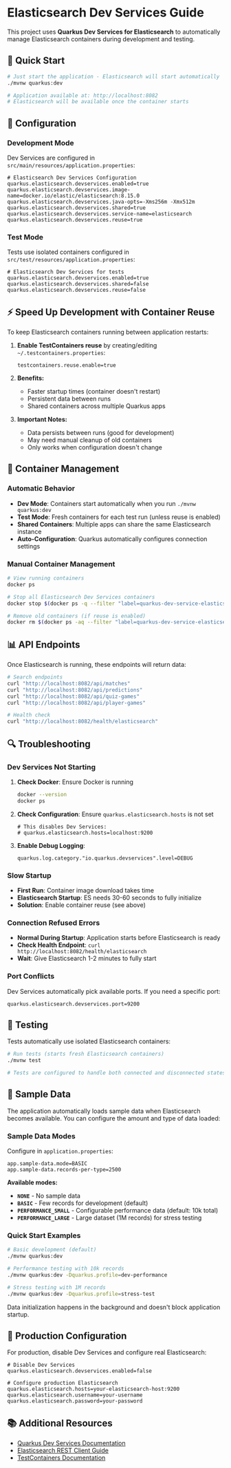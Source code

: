 # Elasticsearch Dev Services Guide

This project uses **Quarkus Dev Services for Elasticsearch** to automatically manage Elasticsearch containers during development and testing.

## 🚀 Quick Start

```bash
# Just start the application - Elasticsearch will start automatically
./mvnw quarkus:dev

# Application available at: http://localhost:8082
# Elasticsearch will be available once the container starts
```

## 🔧 Configuration

### Development Mode

Dev Services are configured in `src/main/resources/application.properties`:

```properties
# Elasticsearch Dev Services Configuration
quarkus.elasticsearch.devservices.enabled=true
quarkus.elasticsearch.devservices.image-name=docker.io/elastic/elasticsearch:8.15.0
quarkus.elasticsearch.devservices.java-opts=-Xms256m -Xmx512m
quarkus.elasticsearch.devservices.shared=true
quarkus.elasticsearch.devservices.service-name=elasticsearch
quarkus.elasticsearch.devservices.reuse=true
```

### Test Mode

Tests use isolated containers configured in `src/test/resources/application.properties`:

```properties
# Elasticsearch Dev Services for tests
quarkus.elasticsearch.devservices.enabled=true
quarkus.elasticsearch.devservices.shared=false
quarkus.elasticsearch.devservices.reuse=false
```

## ⚡ Speed Up Development with Container Reuse

To keep Elasticsearch containers running between application restarts:

1. **Enable TestContainers reuse** by creating/editing `~/.testcontainers.properties`:
   ```properties
   testcontainers.reuse.enable=true
   ```

2. **Benefits:**
   - Faster startup times (container doesn't restart)
   - Persistent data between runs
   - Shared containers across multiple Quarkus apps

3. **Important Notes:**
   - Data persists between runs (good for development)
   - May need manual cleanup of old containers
   - Only works when configuration doesn't change

## 🐳 Container Management

### Automatic Behavior

- **Dev Mode**: Containers start automatically when you run `./mvnw quarkus:dev`
- **Test Mode**: Fresh containers for each test run (unless reuse is enabled)
- **Shared Containers**: Multiple apps can share the same Elasticsearch instance
- **Auto-Configuration**: Quarkus automatically configures connection settings

### Manual Container Management

```bash
# View running containers
docker ps

# Stop all Elasticsearch Dev Services containers
docker stop $(docker ps -q --filter "label=quarkus-dev-service-elasticsearch")

# Remove old containers (if reuse is enabled)
docker rm $(docker ps -aq --filter "label=quarkus-dev-service-elasticsearch")
```

## 📊 API Endpoints

Once Elasticsearch is running, these endpoints will return data:

```bash
# Search endpoints
curl "http://localhost:8082/api/matches"
curl "http://localhost:8082/api/predictions"
curl "http://localhost:8082/api/quiz-games"
curl "http://localhost:8082/api/player-games"

# Health check
curl "http://localhost:8082/health/elasticsearch"
```

## 🔍 Troubleshooting

### Dev Services Not Starting

1. **Check Docker**: Ensure Docker is running
   ```bash
   docker --version
   docker ps
   ```

2. **Check Configuration**: Ensure `quarkus.elasticsearch.hosts` is not set
   ```properties
   # This disables Dev Services:
   # quarkus.elasticsearch.hosts=localhost:9200
   ```

3. **Enable Debug Logging**:
   ```properties
   quarkus.log.category."io.quarkus.devservices".level=DEBUG
   ```

### Slow Startup

- **First Run**: Container image download takes time
- **Elasticsearch Startup**: ES needs 30-60 seconds to fully initialize
- **Solution**: Enable container reuse (see above)

### Connection Refused Errors

- **Normal During Startup**: Application starts before Elasticsearch is ready
- **Check Health Endpoint**: `curl http://localhost:8082/health/elasticsearch`
- **Wait**: Give Elasticsearch 1-2 minutes to fully start

### Port Conflicts

Dev Services automatically pick available ports. If you need a specific port:

```properties
quarkus.elasticsearch.devservices.port=9200
```

## 🧪 Testing

Tests automatically use isolated Elasticsearch containers:

```bash
# Run tests (starts fresh Elasticsearch containers)
./mvnw test

# Tests are configured to handle both connected and disconnected states
```

## 📝 Sample Data

The application automatically loads sample data when Elasticsearch becomes available. You can configure the amount and type of data loaded:

### Sample Data Modes

Configure in `application.properties`:
```properties
app.sample-data.mode=BASIC
app.sample-data.records-per-type=2500
```

**Available modes:**
- **`NONE`** - No sample data
- **`BASIC`** - Few records for development (default)
- **`PERFORMANCE_SMALL`** - Configurable performance data (default: 10k total)
- **`PERFORMANCE_LARGE`** - Large dataset (1M records) for stress testing

### Quick Start Examples

```bash
# Basic development (default)
./mvnw quarkus:dev

# Performance testing with 10k records
./mvnw quarkus:dev -Dquarkus.profile=dev-performance

# Stress testing with 1M records
./mvnw quarkus:dev -Dquarkus.profile=stress-test
```

Data initialization happens in the background and doesn't block application startup.

## 🔄 Production Configuration

For production, disable Dev Services and configure real Elasticsearch:

```properties
# Disable Dev Services
quarkus.elasticsearch.devservices.enabled=false

# Configure production Elasticsearch
quarkus.elasticsearch.hosts=your-elasticsearch-host:9200
quarkus.elasticsearch.username=your-username
quarkus.elasticsearch.password=your-password
```

## 📚 Additional Resources

- [Quarkus Dev Services Documentation](https://quarkus.io/guides/dev-services)
- [Elasticsearch REST Client Guide](https://quarkus.io/guides/elasticsearch)
- [TestContainers Documentation](https://www.testcontainers.org/)
